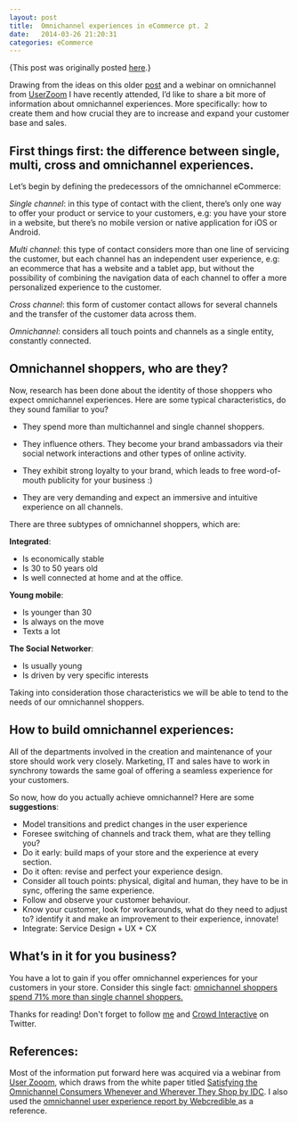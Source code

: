 ```yaml
---
layout: post
title:  Omnichannel experiences in eCommerce pt. 2
date:   2014-03-26 21:20:31
categories: eCommerce
---
```

{This post was originally posted [here](http://blog.crowdint.com/2014/03/11/omnichannel-experiences-in-ecommerce-pt-2.html).}

Drawing from the ideas on this older <a href="http://yotzincortes.com/ecommerce/2015/07/28/Omnichannel-experiences-in-eCommerce-pt1.1.html">post</a> and a webinar on omnichannel from <a href="http://www.userzoom.com">UserZoom</a> I have recently attended, I’d like to share a bit more of information about omnichannel experiences. More specifically: how to create them and how crucial they are to increase and expand your customer base and sales.

<h2>First things first: the difference between single, multi, cross and omnichannel experiences.</h2>

Let’s begin by defining the predecessors of the omnichannel eCommerce:

<em>Single channel</em>: in this type of contact with the client, there’s only one way to offer your product or service to your customers, e.g: you have your store in a  website, but there’s no mobile version or native application for iOS or Android.

<em>Multi channel</em>: this type of contact considers more than one line of servicing the customer, but each channel has an independent user experience, e.g: an ecommerce that has a website and a tablet app, but without the possibility of combining the navigation data of each channel to offer a more personalized experience to the customer.

<em>Cross channel</em>: this form of customer contact allows for several channels and the transfer of the customer data across them.

<em>Omnichannel</em>: considers all touch points and channels as a single entity, constantly connected.

<h2>Omnichannel shoppers, who are they?</h2>

<p>Now, research has been done about the identity of those shoppers who expect omnichannel experiences. Here are some typical characteristics, do they sound familiar to you?</p>

<ul>
<li><p>They spend more than multichannel and single channel shoppers. </p></li>
<li><p>They influence others. They become your brand ambassadors via their social network interactions and other types of online activity.</p></li>
<li><p>They exhibit strong loyalty to your brand, which leads to free word-of-mouth publicity for your business :)</p></li>
<li><p>They are very demanding and expect an immersive and intuitive experience on all channels.</p></li>
</ul>

<p>There are three subtypes of omnichannel shoppers, which are: </p>

<p><strong>Integrated</strong>:</p>

<ul>
<li>Is economically stable</li>
<li>Is 30 to 50 years old</li>
<li>Is well connected at home and at the office. </li>
</ul>

<p><strong>Young mobile</strong>:</p>

<ul>
<li>Is younger than 30</li>
<li>Is always on the move</li>
<li>Texts a lot</li>
</ul>

<p><strong>The Social Networker</strong>:</p>

<ul>
<li>Is usually young</li>
<li>Is driven by very specific interests</li>
</ul>

<p>Taking into consideration those characteristics we will be able to tend to the needs of our omnichannel shoppers. </p>

<h2>How to build omnichannel experiences:</h2>

<p>All of the departments involved in the creation and maintenance of your store should work very closely. Marketing, IT and sales have to work in synchrony towards the same goal of offering a seamless experience for your customers. </p>

<p>So now, how do you actually achieve omnichannel? Here are some <strong>suggestions</strong>: </p>

<ul>
<li>Model transitions and predict changes in the user experience</li>
<li>Foresee switching of channels and track them, what are they telling you?</li>
<li>Do it early: build maps of your store and the experience at every section. </li>
<li>Do it often: revise and perfect your experience design. </li>
<li>Consider all touch points: physical, digital and human, they have to be in sync, offering the same experience. </li>
<li>Follow and observe your customer behaviour. </li>
<li>Know your customer, look for workarounds, what do they need to adjust to? identify it and make an improvement to their experience, innovate!</li>
<li>Integrate: Service Design  + UX + CX</li>
</ul>

<h2>What’s in it for you business?</h2>

<p>You have a lot to gain if you offer omnichannel experiences for your customers in your store. Consider this single fact: <a href="http://www.retailtouchpoints.com/in-store-insights/2087-omnichannel-shoppers-to-spend-71-more-than-single-channel-consumers-this-holiday-season">omnichannel shoppers spend 71% more than single channel shoppers.</a></p>

Thanks for reading! Don't forget to follow <a href="twitter.com/yotzin">me</a> and <a href="twitter.com/crowdint">Crowd Interactive</a> on Twitter.

<h2>References:</h2>

<p>Most of the information put forward here was acquired via a webinar from <a href="twitter.com/userzoom">User Zooom</a>, which draws from the white paper titled <a href="http://www.marketresearch.com/IDC-v2477/Satisfying-Omnichannel-Consumers-Whenever-Wherever-2463981/view-related/">Satisfying the Omnichannel Consumers Whenever and Wherever They Shop by IDC</a>.
I also used the <a href="https://www.google.com.mx/url?sa=t&amp;rct=j&amp;q=&amp;esrc=s&amp;source=web&amp;cd=2&amp;ved=0CC8QFjAB&amp;url=http%3A%2F%2Fwww.webcredible.co.uk%2Fuser-friendly-resources%2Fwhite-papers%2Fomni-channel-report-2012.pdf&amp;ei=HmQOU87lDOOYyAHxrIDQBg&amp;usg=AFQjCNG4SF9_PA6auFKW2c61Ev9LRrC1Hw&amp;sig2=u2FKqFM_rwE5WXsAu5ik8Q&amp;bvm=bv.61965928,d.aWc&amp;cad=rja">omnichannel user experience report by Webcredible </a> as a reference.</p>
